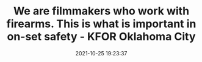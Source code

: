 ---
"title": "We are filmmakers who work with firearms. This is what is important in on-set safety - KFOR Oklahoma City"
"date": "2021-10-25 19:23:37"
"feed_name": "GOOGLENEWSINDUSTRIAL"
"feed_website": "https://news.google.com/search?q=industrial%2Bincident&hl=en-US&gl=US&ceid=US:en"
"feed_rss": "https://news.google.com/rss/search?q=industrial%2Bincident&hl=en-US&gl=US&ceid=US:en"
"link": "https://kfor.com/news/we-are-filmmakers-who-work-with-firearms-this-is-what-is-important-in-on-set-safety/"
"source": "{'href': 'https://kfor.com', 'title': 'KFOR Oklahoma City'}"
"file": "_posts/2021-1-1-5a7d72ae3d525517eb22d81fe6b29102aa9b6af6.md"
"accident": "0"
"drilling": "0"
"dead": "0"
"injured": "0"
"arrested": "0"
"place": "unknown place"
"where": "unknown site"
"causes": "unknown"
"place_uri": "unknown place"
---
